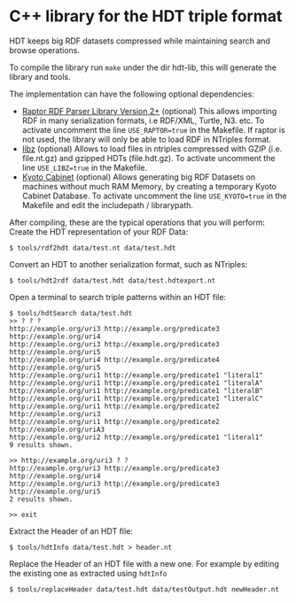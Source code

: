 # C++ library for the HDT triple format
HDT keeps big RDF datasets compressed while maintaining search and browse operations.

To compile the library run `make` under the dir hdt-lib, this will generate the library and tools.

The implementation can have the following optional dependencies:
- [Raptor RDF Parser Library Version 2+](http://librdf.org/raptor/) (optional) This allows importing RDF in many serialization formats, i.e RDF/XML, Turtle, N3. etc. To activate uncomment the line `USE_RAPTOR=true` in the Makefile. If raptor is not used, the library will only be able to load RDF in NTriples format.
- [libz](http://www.zlib.net/) (optional) Allows to load files in ntriples compressed with GZIP (i.e. file.nt.gz) and gzipped HDTs (file.hdt.gz). To activate uncomment the line `USE_LIBZ=true` in the Makefile.
- [Kyoto Cabinet](http://fallabs.com/kyotocabinet/) (optional) Allows generating big RDF Datasets on machines without much RAM Memory, by creating a temporary Kyoto Cabinet Database. To activate uncomment the line `USE_KYOTO=true` in the Makefile and edit the includepath / librarypath.

After compiling, these are the typical operations that you will perform:
Create the HDT representation of your RDF Data:

    $ tools/rdf2hdt data/test.nt data/test.hdt

Convert an HDT to another serialization format, such as NTriples:

    $ tools/hdt2rdf data/test.hdt data/test.hdtexport.nt

Open a terminal to search triple patterns within an HDT file:

    $ tools/hdtSearch data/test.hdt
    >> ? ? ?
    http://example.org/uri3 http://example.org/predicate3 http://example.org/uri4
    http://example.org/uri3 http://example.org/predicate3 http://example.org/uri5
    http://example.org/uri4 http://example.org/predicate4 http://example.org/uri5
    http://example.org/uri1 http://example.org/predicate1 "literal1"
    http://example.org/uri1 http://example.org/predicate1 "literalA"
    http://example.org/uri1 http://example.org/predicate1 "literalB"
    http://example.org/uri1 http://example.org/predicate1 "literalC"
    http://example.org/uri1 http://example.org/predicate2 http://example.org/uri3
    http://example.org/uri1 http://example.org/predicate2 http://example.org/uriA3
    http://example.org/uri2 http://example.org/predicate1 "literal1"
    9 results shown.
 
    >> http://example.org/uri3 ? ?
    http://example.org/uri3 http://example.org/predicate3 http://example.org/uri4
    http://example.org/uri3 http://example.org/predicate3 http://example.org/uri5
    2 results shown.
 
    >> exit

Extract the Header of an HDT file:

    $ tools/hdtInfo data/test.hdt > header.nt

Replace the Header of an HDT file with a new one. For example by editing the existing one as extracted using `hdtInfo`

    $ tools/replaceHeader data/test.hdt data/testOutput.hdt newHeader.nt
